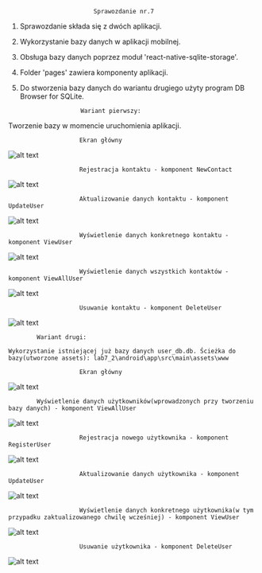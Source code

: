 							Sprawozdanie nr.7
							
1. Sprawozdanie składa się z dwóch aplikacji. 
2. Wykorzystanie bazy danych w aplikacji mobilnej.
3. Obsługa bazy danych poprzez moduł 'react-native-sqlite-storage'.
4. Folder 'pages' zawiera komponenty aplikacji.
5. Do stworzenia bazy danych do wariantu drugiego użyty program DB Browser for SQLite.

						Wariant pierwszy:
            
Tworzenie bazy w momencie uruchomienia aplikacji.
            
						Ekran główny
![alt text](https://github.com/MichalKohnke/aplikacje-mobilne-Kohnke-185ic/blob/master/labki7/lab7_screeny/1_1.png)

						Rejestracja kontaktu - komponent NewContact
![alt text](https://github.com/MichalKohnke/aplikacje-mobilne-Kohnke-185ic/blob/master/labki7/lab7_screeny/1_2.png)

						Aktualizowanie danych kontaktu - komponent UpdateUser
![alt text](https://github.com/MichalKohnke/aplikacje-mobilne-Kohnke-185ic/blob/master/labki7/lab7_screeny/1_3.png)

						Wyświetlenie danych konkretnego kontaktu - komponent ViewUser
![alt text](https://github.com/MichalKohnke/aplikacje-mobilne-Kohnke-185ic/blob/master/labki7/lab7_screeny/1_4.png) 

						Wyświetlenie danych wszystkich kontaktów - komponent ViewAllUser
![alt text](https://github.com/MichalKohnke/aplikacje-mobilne-Kohnke-185ic/blob/master/labki7/lab7_screeny/1_5.png) 

						Usuwanie kontaktu - komponent DeleteUser
![alt text](https://github.com/MichalKohnke/aplikacje-mobilne-Kohnke-185ic/blob/master/labki7/lab7_screeny/1_6.png)

            Wariant drugi:
            
    Wykorzystanie istniejącej już bazy danych user_db.db. Ścieżka do bazy(utworzone assets): lab7_2\android\app\src\main\assets\www
            
						Ekran główny
![alt text](https://github.com/MichalKohnke/aplikacje-mobilne-Kohnke-185ic/blob/master/labki7/lab7_screeny/2_1.png)

			Wyświetlenie danych użytkowników(wprowadzonych przy tworzeniu bazy danych) - komponent ViewAllUser
![alt text](https://github.com/MichalKohnke/aplikacje-mobilne-Kohnke-185ic/blob/master/labki7/lab7_screeny/2_3.png)

						Rejestracja nowego użytkownika - komponent RegisterUser
![alt text](https://github.com/MichalKohnke/aplikacje-mobilne-Kohnke-185ic/blob/master/labki7/lab7_screeny/2_2.png)

						Aktualizowanie danych użytkownika - komponent UpdateUser
![alt text](https://github.com/MichalKohnke/aplikacje-mobilne-Kohnke-185ic/blob/master/labki7/lab7_screeny/2_4.png) 

						Wyświetlenie danych konkretnego użytkownika(w tym przypadku zaktualizowanego chwilę wcześniej) - komponent ViewUser
![alt text](https://github.com/MichalKohnke/aplikacje-mobilne-Kohnke-185ic/blob/master/labki7/lab7_screeny/2_6.png) 

						Usuwanie użytkownika - komponent DeleteUser
![alt text](https://github.com/MichalKohnke/aplikacje-mobilne-Kohnke-185ic/blob/master/labki7/lab7_screeny/2_5.png)


